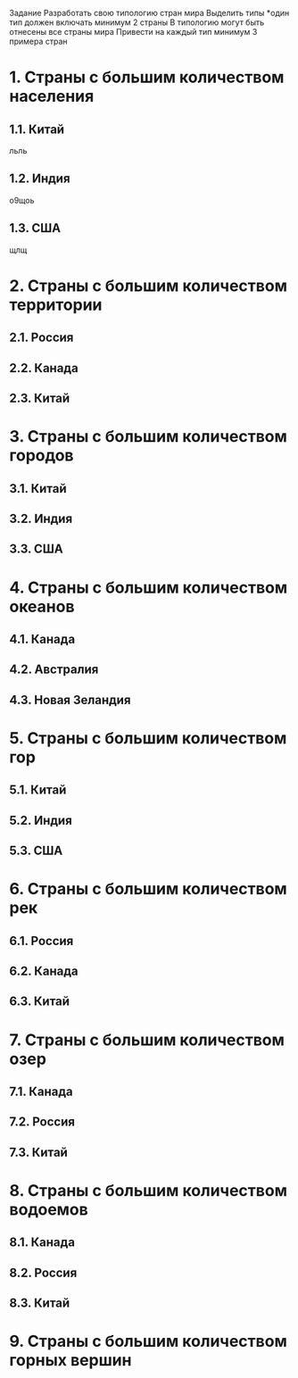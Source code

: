 Задание
Разработать свою типологию стран мира
Выделить типы
*один тип должен включать минимум 2 страны
В типологию могут быть отнесены все страны мира
Привести на каждый тип минимум 3 примера стран



# 1. Страны с большим количеством населения

## 1.1. Китай
льль

## 1.2. Индия
о9щоь

## 1.3. США
щлщ

# 2. Страны с большим количеством территории

## 2.1. Россия

## 2.2. Канада

## 2.3. Китай

# 3. Страны с большим количеством городов

## 3.1. Китай

## 3.2. Индия

## 3.3. США

# 4. Страны с большим количеством океанов

## 4.1. Канада

## 4.2. Австралия

## 4.3. Новая Зеландия

# 5. Страны с большим количеством гор

## 5.1. Китай

## 5.2. Индия

## 5.3. США

# 6. Страны с большим количеством рек

## 6.1. Россия

## 6.2. Канада

## 6.3. Китай

# 7. Страны с большим количеством озер

## 7.1. Канада

## 7.2. Россия

## 7.3. Китай

# 8. Страны с большим количеством водоемов

## 8.1. Канада

## 8.2. Россия

## 8.3. Китай

# 9. Страны с большим количеством горных вершин

